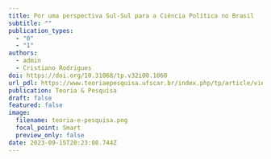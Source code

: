 ```yaml
---
title: Por uma perspectiva Sul-Sul para a Ciência Política no Brasil
subtitle: ""
publication_types:
  - "0"
  - "1"
authors:
  - admin
  - Cristiano Rodrigues
doi: https://doi.org/10.31068/tp.v32i00.1060
url_pdl: https://www.teoriaepesquisa.ufscar.br/index.php/tp/article/view/1060/573
publication: Teoria & Pesquisa
draft: false
featured: false
image:
  filename: teoria-e-pesquisa.png
  focal_point: Smart
  preview_only: false
date: 2023-09-15T20:23:08.744Z
---
```

